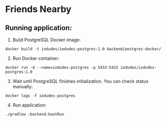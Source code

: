 # Friends Nearby
## Running application:
1. Build PostgreSQL Docker image:
```
docker build -t iodudes/iodudes-postgres:1.0 backend/postgres-docker/
```
2. Run Docker container:
```
docker run -d --name=iodudes-postgres -p 5432:5432 iodudes/iodudes-postgres:1.0
```
3. Wait until PostgreSQL finishes initialization. You can check status manually:
```
docker logs -f iodudes-postgres
```

4. Run application:
```
./gradlew :backend:bootRun
```

